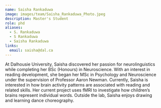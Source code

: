 ```yaml
---
name: Saisha Rankaduwa
image: images/team/Saisha_Rankaduwa_Photo.jpeg
description: Master's Student
role: phd
aliases:
  - S. Rankaduwa
  - S Rankaduwa
  - Saisha Rankaduwa
links:
  email: saisha@dal.ca
---
```


At Dalhousie University, Saisha discovered her passion for neurolinguistics while completing her BSc (Honours) in Neuroscience. With an interest in reading development, she began her MSc in Psychology and Neuroscience under the supervision of Professor Aaron Newman. Currently, Saisha is interested in how brain activity patterns are associated with reading and related skills. Her current project uses fMRI to investigate how children’s brains represent individual words. Outside the lab, Saisha enjoys drawing and learning dance choreography.
